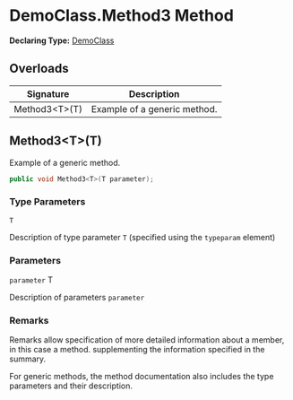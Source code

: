 # DemoClass.Method3 Method

**Declaring Type:** [DemoClass](../Type.md)

## Overloads

| Signature       | Description                  |
| --------------- | ---------------------------- |
| Method3\<T\>(T) | Example of a generic method. |

## Method3\<T\>(T)

Example of a generic method.

```csharp
public void Method3<T>(T parameter);
```

### Type Parameters

`T`

Description of type parameter `T` (specified using the `typeparam` element)

### Parameters

`parameter`  T

Description of parameters `parameter`

### Remarks

Remarks allow specification of more detailed information about a member, in this case a method. supplementing the information specified in the summary.

For generic methods, the method documentation also includes the type parameters and their description.

